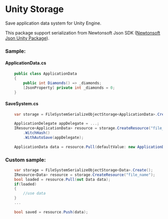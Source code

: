 # Unity Storage
Save application data system for Unity Engine.

This package support serialization from Newtonsoft Json SDK ([Newtonsoft Json Unity Package](https://docs.unity3d.com/Packages/com.unity.nuget.newtonsoft-json@2.0/manual/index.html)).

### Sample:
#### ApplicationData.cs
```csharp
    public class ApplicationData
    {
        public int Diamonds() => _diamonds;
        [JsonProperty] private int _diamonds = 0;
    }
```

#### SaveSystem.cs
```csharp
    var storage = FileSystemSerializeObjectStorage<ApplicationData>.Create();
    
    ApplicationDelegate appDelegate = ...;
    IResource<ApplicationData> resource = storage.CreateResource("file_name")
        .WitchHash()
        .WithAutoSave(appDelegate);
        
    ApplicationData data = resource.Pull(defaultValue: new ApplicationData());
```

### Custom sample:
```csharp
    var storage = FileSystemSerializeObjectStorage<Data>.Create();
    IResource<Data> resource = storage.CreateResource("file_name");
    bool loaded = resource.Pull(out Data data);
    if(loaded)
    {
        //use data
    }
    ...
    
    bool saved = resource.Push(data);
```